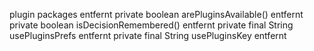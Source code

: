 plugin packages entfernt
private boolean arePluginsAvailable() entfernt
private boolean isDecisionRemembered() entfernt
private final String usePluginsPrefs entfernt
private final String usePluginsKey entfernt